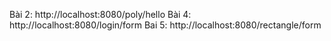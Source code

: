 
Bài 2: http://localhost:8080/poly/hello
Bài 4: http://localhost:8080/login/form
Bai 5: http://localhost:8080/rectangle/form
